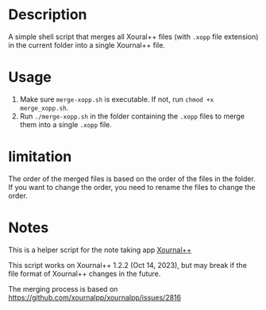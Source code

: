 # Description
A simple shell script that merges all Xoural++ files (with `.xopp` file extension) in the current folder into a single Xournal++ file.

# Usage
1. Make sure `merge-xopp.sh` is executable. If not, run `chmod +x merge_xopp.sh`.
2. Run `./merge-xopp.sh` in the folder containing the `.xopp` files to merge them into a single `.xopp` file.

# limitation
The order of the merged files is based on the order of the files in the folder. 
If you want to change the order, you need to rename the files to change the order.

# Notes
This is a helper script for the note taking app [Xournal++](https://github.com/xournalpp/xournalpp)

This script works on Xournal++ 1.2.2 (Oct 14, 2023), but may break if the file format of Xournal++ changes in the future.

The merging process is based on https://github.com/xournalpp/xournalpp/issues/2816